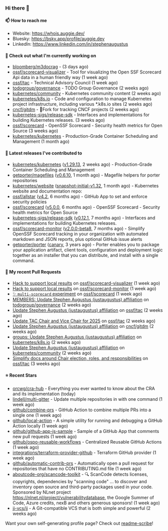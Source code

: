 ### Hi there 👋

#### 📫 How to reach me

- Website: https://whois.auggie.dev/
- Bluesky: https://bsky.app/profile/auggie.dev
- LinkedIn: https://www.linkedin.com/in/stephenaugustus

#### 👷 Check out what I'm currently working on

- [bloomberg/m3docrag](https://github.com/bloomberg/m3docrag) -  (3 days ago)
- [ossf/scorecard-visualizer](https://github.com/ossf/scorecard-visualizer) - Tool for visualizing the Open SSF Scorecard Api data in a human friendly way (1 week ago)
- [ossf/tac](https://github.com/ossf/tac) - Technical Advisory Council (1 week ago)
- [todogroup/governance](https://github.com/todogroup/governance) - TODO Group Governance (2 weeks ago)
- [kubernetes/community](https://github.com/kubernetes/community) - Kubernetes community content (2 weeks ago)
- [kubernetes/k8s.io](https://github.com/kubernetes/k8s.io) - Code and configuration to manage Kubernetes project infrastructure, including various *.k8s.io sites (2 weeks ago)
- [cncf/gitdm](https://github.com/cncf/gitdm) - 📜Fork for tracking CNCF projects (2 weeks ago)
- [kubernetes-sigs/release-sdk](https://github.com/kubernetes-sigs/release-sdk) - Interfaces and implementations for building Kubernetes releases. (3 weeks ago)
- [ossf/scorecard](https://github.com/ossf/scorecard) - OpenSSF Scorecard - Security health metrics for Open Source (3 weeks ago)
- [kubernetes/kubernetes](https://github.com/kubernetes/kubernetes) - Production-Grade Container Scheduling and Management (1 month ago)

#### 🔭 Latest releases I've contributed to

- [kubernetes/kubernetes](https://github.com/kubernetes/kubernetes) ([v1.29.13](https://github.com/kubernetes/kubernetes/releases/tag/v1.29.13), 2 weeks ago) - Production-Grade Container Scheduling and Management
- [getporter/magefiles](https://github.com/getporter/magefiles) ([v0.6.10](https://github.com/getporter/magefiles/releases/tag/v0.6.10), 1 month ago) - Magefile helpers for porter repositories
- [kubernetes/website](https://github.com/kubernetes/website) ([snapshot-initial-v1.32](https://github.com/kubernetes/website/releases/tag/snapshot-initial-v1.32), 1 month ago) - Kubernetes website and documentation repo: 
- [ossf/allstar](https://github.com/ossf/allstar) ([v4.2](https://github.com/ossf/allstar/releases/tag/v4.2), 6 months ago) - GitHub App to set and enforce security policies
- [ossf/scorecard](https://github.com/ossf/scorecard) ([v5.0.0](https://github.com/ossf/scorecard/releases/tag/v5.0.0), 6 months ago) - OpenSSF Scorecard - Security health metrics for Open Source
- [kubernetes-sigs/release-sdk](https://github.com/kubernetes-sigs/release-sdk) ([v0.12.1](https://github.com/kubernetes-sigs/release-sdk/releases/tag/v0.12.1), 7 months ago) - Interfaces and implementations for building Kubernetes releases.
- [ossf/scorecard-monitor](https://github.com/ossf/scorecard-monitor) ([v2.0.0-beta8](https://github.com/ossf/scorecard-monitor/releases/tag/v2.0.0-beta8), 7 months ago) - Simplify OpenSSF Scorecard tracking in your organization with automated markdown and JSON reports, plus optional GitHub issue alerts
- [getporter/porter](https://github.com/getporter/porter) ([canary](https://github.com/getporter/porter/releases/tag/canary), 3 years ago) - Porter enables you to package your application artifact, client tools, configuration and deployment logic together as an installer that you can distribute, and install with a single command.

#### 🔨 My recent Pull Requests

- [Hack to support local results](https://github.com/ossf/scorecard-visualizer/pull/453) on [ossf/scorecard-visualizer](https://github.com/ossf/scorecard-visualizer) (1 week ago)
- [Hack to support local results](https://github.com/ossf/scorecard-monitor/pull/90) on [ossf/scorecard-monitor](https://github.com/ossf/scorecard-monitor) (1 week ago)
- [✨ `multi-scorecard` experiment](https://github.com/ossf/scorecard/pull/4502) on [ossf/scorecard](https://github.com/ossf/scorecard) (1 week ago)
- [MEMBERS: Update Stephen Augustus (justaugustus) affiliation](https://github.com/todogroup/governance/pull/372) on [todogroup/governance](https://github.com/todogroup/governance) (2 weeks ago)
- [Update Stephen Augustus (justaugustus) affiliation](https://github.com/ossf/tac/pull/440) on [ossf/tac](https://github.com/ossf/tac) (2 weeks ago)
- [Update TAC Chair and Vice Chair for 2025](https://github.com/ossf/tac/pull/436) on [ossf/tac](https://github.com/ossf/tac) (2 weeks ago)
- [Update Stephen Augustus (justaugustus) affiliation](https://github.com/cncf/gitdm/pull/587) on [cncf/gitdm](https://github.com/cncf/gitdm) (2 weeks ago)
- [groups: Update Stephen Augustus (justaugustus) affiliation](https://github.com/kubernetes/k8s.io/pull/7688) on [kubernetes/k8s.io](https://github.com/kubernetes/k8s.io) (2 weeks ago)
- [Update Stephen Augustus (justaugustus) affiliation](https://github.com/kubernetes/community/pull/8252) on [kubernetes/community](https://github.com/kubernetes/community) (2 weeks ago)
- [Simplify docs around Chair election, roles, and responsibilities](https://github.com/ossf/tac/pull/432) on [ossf/tac](https://github.com/ossf/tac) (3 weeks ago)

#### ⭐ Recent Stars

- [orcwg/cra-hub](https://github.com/orcwg/cra-hub) - Everything you ever wanted to know about the CRA and its implementation (today)
- [lindell/multi-gitter](https://github.com/lindell/multi-gitter) - Update multiple repositories in with one command (1 week ago)
- [github/combine-prs](https://github.com/github/combine-prs) - GitHub Action to combine multiple PRs into a single one (1 week ago)
- [github/local-action](https://github.com/github/local-action) - A simple utility for running and debugging a GitHub Action locally (1 week ago)
- [github/github-app-js-sample](https://github.com/github/github-app-js-sample) - Sample of a GitHub App that comments new pull requests (1 week ago)
- [github/ospo-reusable-workflows](https://github.com/github/ospo-reusable-workflows) - Centralized Reusable GitHub Actions (1 week ago)
- [integrations/terraform-provider-github](https://github.com/integrations/terraform-provider-github) - Terraform GitHub provider (1 week ago)
- [github/automatic-contrib-prs](https://github.com/github/automatic-contrib-prs) - Automatically open a pull request for repositories that have no CONTRIBUTING.md file (1 week ago)
- [aboutcode-org/scancode-toolkit](https://github.com/aboutcode-org/scancode-toolkit) - :mag: ScanCode detects licenses, copyrights, dependencies by &#34;scanning code&#34; ... to discover and inventory open source and third-party packages used in your code. Sponsored by NLnet project https://nlnet.nl/project/vulnerabilitydatabase, the Google Summer of Code, Azure credits, nexB and others generous sponsors! (1 week ago)
- [jj-vcs/jj](https://github.com/jj-vcs/jj) - A Git-compatible VCS that is both simple and powerful (2 weeks ago)



Want your own self-generating profile page? Check out [readme-scribe](https://github.com/muesli/readme-scribe)!
